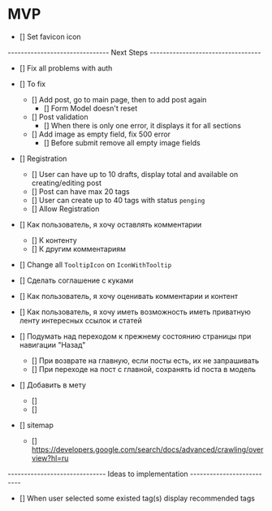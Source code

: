 # MVP
- [] Set favicon icon

------------------------------- Next Steps ----------------------------------
- [] Fix all problems with auth
- [] To fix
    - [] Add post, go to main page, then to add post again
        - [] Form Model doesn't reset
    - [] Post validation
        - [] When there is only one error, it displays it for all sections
    - [] Add image as empty field, fix 500 error
        - [] Before submit remove all empty image fields

- [] Registration
    - [] User can have up to 10 drafts, display total and available on creating/editing post
    - [] Post can have max 20 tags
    - [] User can create up to 40 tags with status `penging`
    - [] Allow Registration

- [] Как пользователь, я хочу оставлять комментарии
    - [] К контенту
    - [] К другим комментариям

- [] Change all `TooltipIcon` on `IconWithTooltip`

- [] Сделать соглашение с куками

- [] Как пользователь, я хочу оценивать комментарии и контент

- [] Как пользователь, я хочу иметь возможность иметь приватную ленту интересных ссылок и статей

- [] Подумать над переходом к прежнему состоянию страницы при навигации "Назад"
    - [] При возврате на главную, если посты есть, их не запрашивать
    - [] При переходе на пост с главной, сохранять id поста в модель

- [] Добавить в мету
    - [] <meta name="description" content="60.2k votes, 19.0k comments. 32.5m members in the AskReddit community.
      r/AskReddit is the place to ask and answer thought-provoking questions.">
    - [] <link rel="canonical"
      href="https://www.reddit.com/r/AskReddit/comments/ntofxm/what_the_scariest_true_story_you_know/">
- [] sitemap
    - [] https://developers.google.com/search/docs/advanced/crawling/overview?hl=ru
    
------------------------------ Ideas to implementation --------------------------
- [] When user selected some existed tag(s) display recommended tags